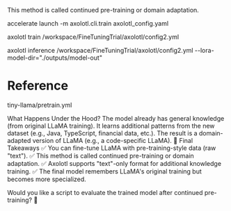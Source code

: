 This method is called continued pre-training or domain adaptation.


accelerate launch -m axolotl.cli.train axolotl_config.yaml



axolotl train /workspace/FineTuningTrial/axolotl/config2.yml

axolotl inference /workspace/FineTuningTrial/axolotl/config2.yml --lora-model-dir="./outputs/model-out"

# Reference
tiny-llama/pretrain.yml




What Happens Under the Hood?
The model already has general knowledge (from original LLaMA training).
It learns additional patterns from the new dataset (e.g., Java, TypeScript, financial data, etc.).
The result is a domain-adapted version of LLaMA (e.g., a code-specific LLaMA).
🚀 Final Takeaways
✅ You can fine-tune LLaMA with pre-training-style data (raw "text").
✅ This method is called continued pre-training or domain adaptation.
✅ Axolotl supports "text"-only format for additional knowledge training.
✅ The final model remembers LLaMA's original training but becomes more specialized.

Would you like a script to evaluate the trained model after continued pre-training? 🚀